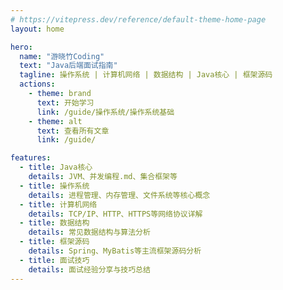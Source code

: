 ```yaml
---
# https://vitepress.dev/reference/default-theme-home-page
layout: home

hero:
  name: "游晓竹Coding"
  text: "Java后端面试指南"
  tagline: 操作系统 | 计算机网络 | 数据结构 | Java核心 | 框架源码
  actions:
    - theme: brand
      text: 开始学习
      link: /guide/操作系统/操作系统基础
    - theme: alt
      text: 查看所有文章
      link: /guide/

features:
  - title: Java核心
    details: JVM、并发编程.md、集合框架等
  - title: 操作系统
    details: 进程管理、内存管理、文件系统等核心概念
  - title: 计算机网络
    details: TCP/IP、HTTP、HTTPS等网络协议详解
  - title: 数据结构
    details: 常见数据结构与算法分析
  - title: 框架源码
    details: Spring、MyBatis等主流框架源码分析
  - title: 面试技巧
    details: 面试经验分享与技巧总结
---
```



